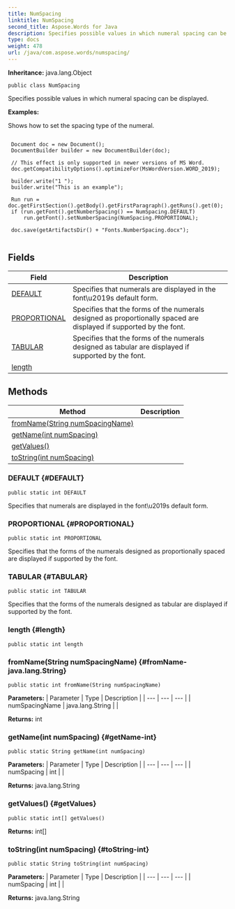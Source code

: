 ```yaml
---
title: NumSpacing
linktitle: NumSpacing
second_title: Aspose.Words for Java
description: Specifies possible values in which numeral spacing can be displayed in Java.
type: docs
weight: 478
url: /java/com.aspose.words/numspacing/
---
```


**Inheritance:**
java.lang.Object
```
public class NumSpacing
```

Specifies possible values in which numeral spacing can be displayed.

 **Examples:** 

Shows how to set the spacing type of the numeral.

```

 Document doc = new Document();
 DocumentBuilder builder = new DocumentBuilder(doc);

 // This effect is only supported in newer versions of MS Word.
 doc.getCompatibilityOptions().optimizeFor(MsWordVersion.WORD_2019);

 builder.write("1 ");
 builder.write("This is an example");

 Run run = doc.getFirstSection().getBody().getFirstParagraph().getRuns().get(0);
 if (run.getFont().getNumberSpacing() == NumSpacing.DEFAULT)
     run.getFont().setNumberSpacing(NumSpacing.PROPORTIONAL);

 doc.save(getArtifactsDir() + "Fonts.NumberSpacing.docx");
 
```
## Fields

| Field | Description |
| --- | --- |
| [DEFAULT](#DEFAULT) | Specifies that numerals are displayed in the font\\u2019s default form. |
| [PROPORTIONAL](#PROPORTIONAL) | Specifies that the forms of the numerals designed as proportionally spaced are displayed if supported by the font. |
| [TABULAR](#TABULAR) | Specifies that the forms of the numerals designed as tabular are displayed if supported by the font. |
| [length](#length) |  |
## Methods

| Method | Description |
| --- | --- |
| [fromName(String numSpacingName)](#fromName-java.lang.String) |  |
| [getName(int numSpacing)](#getName-int) |  |
| [getValues()](#getValues) |  |
| [toString(int numSpacing)](#toString-int) |  |
### DEFAULT {#DEFAULT}
```
public static int DEFAULT
```


Specifies that numerals are displayed in the font\\u2019s default form.

### PROPORTIONAL {#PROPORTIONAL}
```
public static int PROPORTIONAL
```


Specifies that the forms of the numerals designed as proportionally spaced are displayed if supported by the font.

### TABULAR {#TABULAR}
```
public static int TABULAR
```


Specifies that the forms of the numerals designed as tabular are displayed if supported by the font.

### length {#length}
```
public static int length
```


### fromName(String numSpacingName) {#fromName-java.lang.String}
```
public static int fromName(String numSpacingName)
```




**Parameters:**
| Parameter | Type | Description |
| --- | --- | --- |
| numSpacingName | java.lang.String |  |

**Returns:**
int
### getName(int numSpacing) {#getName-int}
```
public static String getName(int numSpacing)
```




**Parameters:**
| Parameter | Type | Description |
| --- | --- | --- |
| numSpacing | int |  |

**Returns:**
java.lang.String
### getValues() {#getValues}
```
public static int[] getValues()
```




**Returns:**
int[]
### toString(int numSpacing) {#toString-int}
```
public static String toString(int numSpacing)
```




**Parameters:**
| Parameter | Type | Description |
| --- | --- | --- |
| numSpacing | int |  |

**Returns:**
java.lang.String
